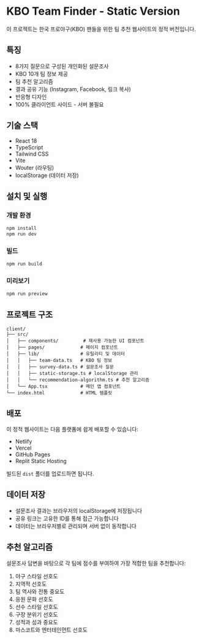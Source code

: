 # KBO Team Finder - Static Version

이 프로젝트는 한국 프로야구(KBO) 팬들을 위한 팀 추천 웹사이트의 정적 버전입니다.

## 특징

- 8가지 질문으로 구성된 개인화된 설문조사
- KBO 10개 팀 정보 제공
- 팀 추천 알고리즘
- 결과 공유 기능 (Instagram, Facebook, 링크 복사)
- 반응형 디자인
- 100% 클라이언트 사이드 - 서버 불필요

## 기술 스택

- React 18
- TypeScript
- Tailwind CSS
- Vite
- Wouter (라우팅)
- localStorage (데이터 저장)

## 설치 및 실행

### 개발 환경
```bash
npm install
npm run dev
```

### 빌드
```bash
npm run build
```

### 미리보기
```bash
npm run preview
```

## 프로젝트 구조

```
client/
├── src/
│   ├── components/         # 재사용 가능한 UI 컴포넌트
│   ├── pages/             # 페이지 컴포넌트
│   ├── lib/               # 유틸리티 및 데이터
│   │   ├── team-data.ts   # KBO 팀 정보
│   │   ├── survey-data.ts # 설문조사 질문
│   │   ├── static-storage.ts # localStorage 관리
│   │   └── recommendation-algorithm.ts # 추천 알고리즘
│   └── App.tsx            # 메인 앱 컴포넌트
└── index.html             # HTML 템플릿
```

## 배포

이 정적 웹사이트는 다음 플랫폼에 쉽게 배포할 수 있습니다:

- Netlify
- Vercel
- GitHub Pages
- Replit Static Hosting

빌드된 `dist` 폴더를 업로드하면 됩니다.

## 데이터 저장

- 설문조사 결과는 브라우저의 localStorage에 저장됩니다
- 공유 링크는 고유한 ID를 통해 접근 가능합니다
- 데이터는 브라우저별로 관리되며 서버 없이 동작합니다

## 추천 알고리즘

설문조사 답변을 바탕으로 각 팀에 점수를 부여하여 가장 적합한 팀을 추천합니다:

1. 야구 스타일 선호도
2. 지역적 선호도
3. 팀 역사와 전통 중요도
4. 응원 문화 선호도
5. 선수 스타일 선호도
6. 구장 분위기 선호도
7. 성적과 성과 중요도
8. 마스코트와 엔터테인먼트 선호도